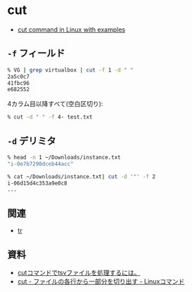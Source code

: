 # cut

- [cut command in Linux with examples
](https://www.geeksforgeeks.org/cut-command-linux-examples/)


## `-f` フィールド

~~~bash
% VG | grep virtualbox | cut -f 1 -d " "
2a5c0c7
41fbc96
e682552
~~~

4カラム目以降すべて(空白区切り):

~~~bash
% cut -d " " -f 4- test.txt
~~~



## `-d` デリミタ

~~~bash
% head -n 1 ~/Downloads/instance.txt 
"i-0e7b7290dceb44acc"

% cat ~/Downloads/instance.txt| cut -d '"' -f 2
i-06d15d4c353a9e0c8
...
~~~


## 関連

- [tr](../t/tr.md)


## 資料

- [cutコマンドでtsvファイルを処理するには。](https://cufl.hateblo.jp/entry/2020/07/07/231725)
- [cut - ファイルの各行から一部分を切り出す - Linuxコマンド](https://webkaru.net/linux/cut-command/)